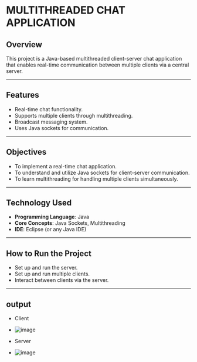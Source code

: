 # MULTITHREADED CHAT APPLICATION
## Overview

This project is a Java-based multithreaded client-server chat application that enables real-time communication between multiple clients via a central server.

---

## Features

- Real-time chat functionality.
- Supports multiple clients through multithreading.
- Broadcast messaging system.
- Uses Java sockets for communication.

---

## Objectives

- To implement a real-time chat application.
- To understand and utilize Java sockets for client-server communication.
- To learn multithreading for handling multiple clients simultaneously.

---

## Technology Used

- **Programming Language**: Java
- **Core Concepts**: Java Sockets, Multithreading
- **IDE**: Eclipse (or any Java IDE)

---

## How to Run the Project

- Set up and run the server.
- Set up and run multiple clients.
- Interact between clients via the server.

---

## output
- Client
- ![image](https://github.com/user-attachments/assets/719b557b-5fad-41fc-bc15-ea11e9c5f145)

- Server
- ![image](https://github.com/user-attachments/assets/8a740a99-327e-4fb4-ab43-f7393525feb8)
